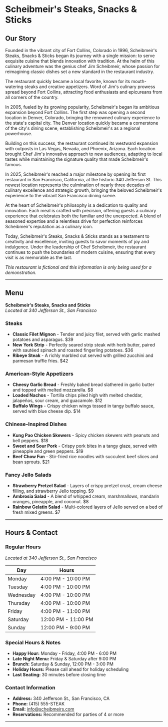 # Scheibmeir's Steaks, Snacks & Sticks

## Our Story

Founded in the vibrant city of Fort Collins, Colorado in 1996, Scheibmeir's Steaks, Snacks & Sticks began its journey with a single mission: to serve exquisite cuisine that blends innovation with tradition. At the helm of this culinary adventure was the genius chef Jim Scheibmeir, whose passion for reimagining classic dishes set a new standard in the restaurant industry.

The restaurant quickly became a local favorite, known for its mouth-watering steaks and creative appetizers. Word of Jim's culinary prowess spread beyond Fort Collins, attracting food enthusiasts and epicureans from all corners of the country.

In 2005, fueled by its growing popularity, Scheibmeir's began its ambitious expansion beyond Fort Collins. The first step was opening a second location in Denver, Colorado, bringing the renowned culinary experience to the state's capital city. The Denver location quickly became a cornerstone of the city's dining scene, establishing Scheibmeir's as a regional powerhouse.

Building on this success, the restaurant continued its westward expansion with outposts in Las Vegas, Nevada, and Phoenix, Arizona. Each location brought Chef Jim's innovative approach to new audiences, adapting to local tastes while maintaining the signature quality that made Scheibmeir's famous.

In 2025, Scheibmeir's reached a major milestone by opening its first restaurant in San Francisco, California, at the historic 340 Jefferson St. This newest location represents the culmination of nearly three decades of culinary excellence and strategic growth, bringing the beloved Scheibmeir's experience to the vibrant San Francisco dining scene.

At the heart of Scheibmeir's philosophy is a dedication to quality and innovation. Each meal is crafted with precision, offering guests a culinary experience that celebrates both the familiar and the unexpected. A blend of seasoned expertise and a relentless drive for perfection reinforces Scheibmeir's reputation as a culinary icon.

Today, Scheibmeir's Steaks, Snacks & Sticks stands as a testament to creativity and excellence, inviting guests to savor moments of joy and indulgence. Under the leadership of Chef Scheibmeir, the restaurant continues to push the boundaries of modern cuisine, ensuring that every visit is as memorable as the last.

*This restaurant is fictional and this information is only being used for a demonstration.*

---

## Menu

**Scheibmeir's Steaks, Snacks and Sticks**  
*Located at 340 Jefferson St., San Francisco*

### Steaks
- **Classic Filet Mignon** - Tender and juicy filet, served with garlic mashed potatoes and asparagus. $39
- **New York Strip** - Perfectly seared strip steak with herb butter, paired with sautéed spinach and roasted fingerling potatoes. $36
- **Ribeye Steak** - A richly marbled cut served with grilled zucchini and parmesan truffle fries. $42

### American-Style Appetizers
- **Cheesy Garlic Bread** - Freshly baked bread slathered in garlic butter and topped with melted mozzarella. $8
- **Loaded Nachos** - Tortilla chips piled high with melted cheddar, jalapeños, sour cream, and guacamole. $12
- **Buffalo Wings** - Crispy chicken wings tossed in tangy buffalo sauce, served with blue cheese dip. $14

### Chinese-Inspired Dishes
- **Kung Pao Chicken Skewers** - Spicy chicken skewers with peanuts and bell peppers. $18
- **Sweet and Sour Pork** - Crispy pork bites in a tangy glaze, served with pineapple and green peppers. $19
- **Beef Chow Fun** - Stir-fried rice noodles with succulent beef slices and bean sprouts. $21

### Fancy Jello Salads
- **Strawberry Pretzel Salad** - Layers of crispy pretzel crust, cream cheese filling, and strawberry Jello topping. $9
- **Ambrosia Salad** - A blend of whipped cream, marshmallows, mandarin oranges, pineapple, and coconut. $8
- **Rainbow Gelatin Salad** - Multi-colored layers of Jello served on a bed of fresh mixed greens. $7

---

## Hours & Contact

### Regular Hours
*Located at 340 Jefferson St., San Francisco*

| Day | Hours |
|-----|-------|
| Monday | 4:00 PM - 10:00 PM |
| Tuesday | 4:00 PM - 10:00 PM |
| Wednesday | 4:00 PM - 10:00 PM |
| Thursday | 4:00 PM - 10:00 PM |
| Friday | 4:00 PM - 11:00 PM |
| Saturday | 12:00 PM - 11:00 PM |
| Sunday | 12:00 PM - 9:00 PM |

### Special Hours & Notes
- **Happy Hour:** Monday - Friday, 4:00 PM - 6:00 PM
- **Late Night Menu:** Friday & Saturday after 9:00 PM
- **Brunch:** Saturday & Sunday, 12:00 PM - 3:00 PM
- **Holiday Hours:** Please call ahead for holiday scheduling
- **Last Seating:** 30 minutes before closing time

### Contact Information
- **Address:** 340 Jefferson St., San Francisco, CA
- **Phone:** (415) 555-STEAK
- **Email:** info@scheibmeirs.com
- **Reservations:** Recommended for parties of 4 or more

---

